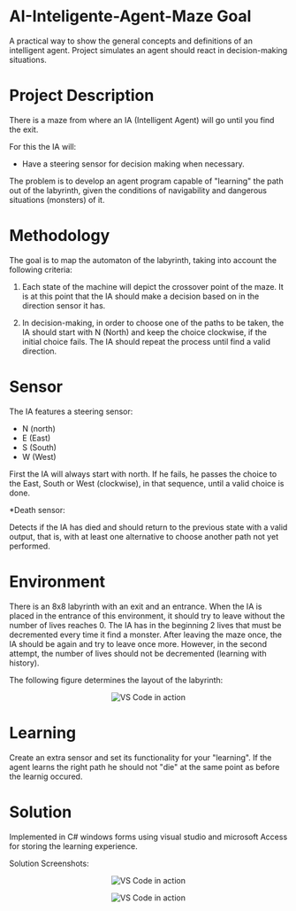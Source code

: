 # AI-Inteligente-Agent-Maze Goal

A practical way to show the general concepts and definitions of an intelligent agent. Project simulates an agent should react in decision-making situations.


# Project Description

There is a maze from where an IA (Intelligent Agent) will go until you find the exit. 

For this the IA will:
* Have a steering sensor for decision making when necessary.

The problem is to develop an agent program capable of "learning" the path out of the labyrinth, given the conditions of navigability and dangerous situations (monsters) of it.

# Methodology

The goal is to map the automaton of the labyrinth, taking into account the following criteria:

1. Each state of the machine will depict the crossover point of the maze. It is at this point that the IA should make a decision based on in the direction sensor it has.

2. In decision-making, in order to choose one of the paths to be taken, the IA should start with N (North) and keep the choice clockwise, if the initial choice fails. The IA should repeat the process until find a valid direction.

# Sensor
The IA features a steering sensor:
* N (north)
* E (East)
* S (South)
* W (West)

First the IA will always start with north. If he fails, he passes the choice to the East, South or West (clockwise), in that sequence, until a valid choice is done.

*Death sensor:

Detects if the IA has died and should return to the previous state with a valid output, that is, with at least one alternative to choose another path not yet performed.

# Environment

There is an 8x8 labyrinth with an exit and an entrance. 
When the IA is placed in the entrance of this environment, it should try to leave without the number of lives reaches 0.
The IA has in the beginning 2 lives that must be decremented every time it find a monster.
After leaving the maze once, the IA should be again and try to leave once more. However, in the second attempt, the number of lives
should not be decremented (learning with history).

The following figure determines the layout of the labyrinth:

<p align="center">
  <img alt="VS Code in action" src="https://github.com/Caio-Sousa/AI-Inteligente-Agent-Maze/blob/master/Labyrithn-8x8.png?raw=true">
</p>

# Learning 

Create an extra sensor and set its functionality for your "learning". If the agent learns the right path he should not "die" at the same point as before the learnig occured.

# Solution

Implemented in C# windows forms using visual studio and microsoft Access for storing the learning experience.

Solution Screenshots: 

<p align="center">
  <img alt="VS Code in action" src="https://github.com/Caio-Sousa/AI-Inteligente-Agent-Maze/blob/master/Program-Img1.png?raw=true">
</p>


<p align="center">
  <img alt="VS Code in action" src="https://github.com/Caio-Sousa/AI-Inteligente-Agent-Maze/blob/master/Program-Img2.png?raw=true">
</p>
